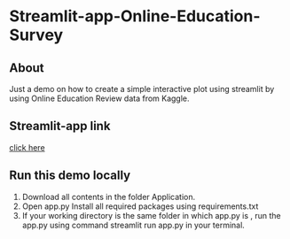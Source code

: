 # Streamlit-app-Online-Education-Survey


## About

Just a demo on how to create a simple interactive plot using streamlit by using Online Education Review data from Kaggle. 

## Streamlit-app link

[click here](https://share.streamlit.io/abhijith6566/streamlit-app-online-education-survey/main/app.py)


## Run this demo locally

1. Download all contents in the folder Application.
2.  Open app.py Install all required packages using requirements.txt
3. If your working directory is the same folder in which app.py is , run the app.py using command streamlit run app.py in your terminal.

